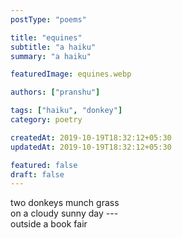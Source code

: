 ```yaml
---
postType: "poems"

title: "equines"
subtitle: "a haiku"
summary: "a haiku"

featuredImage: equines.webp

authors: ["pranshu"]

tags: ["haiku", "donkey"]
category: poetry

createdAt: 2019-10-19T18:32:12+05:30
updatedAt: 2019-10-19T18:32:12+05:30

featured: false
draft: false
---
```


two donkeys munch grass  
on a cloudy sunny day ---  
outside a book fair
